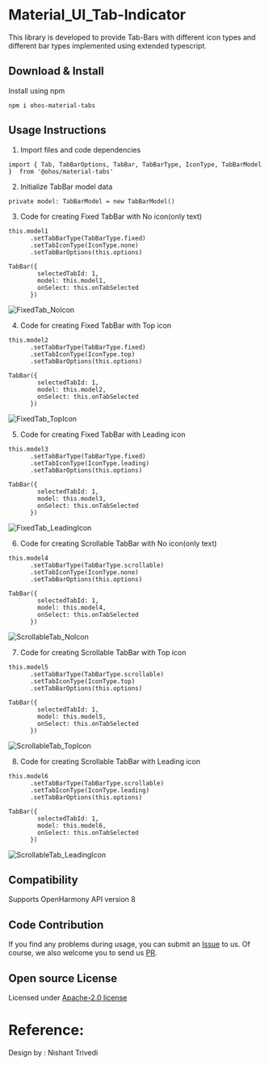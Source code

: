 # Material_UI_Tab-Indicator

This library is developed to provide Tab-Bars with different icon types and different bar types implemented using extended typescript.

## Download & Install

Install using npm

```npm i ohos-material-tabs```

## Usage Instructions


1. Import files and code dependencies

```ets
import { Tab, TabBarOptions, TabBar, TabBarType, IconType, TabBarModel }  from '@ohos/material-tabs'
```

2. Initialize TabBar model data

```
private model: TabBarModel = new TabBarModel()
```

3. Code for creating Fixed TabBar with No icon(only text)

```
this.model1
      .setTabBarType(TabBarType.fixed)
      .setTabIconType(IconType.none)
      .setTabBarOptions(this.options)
      
TabBar({
        selectedTabId: 1,
        model: this.model1,
        onSelect: this.onTabSelected
      })
```
![FixedTab_NoIcon](https://user-images.githubusercontent.com/82766420/174062780-1c180681-c7a2-4573-913e-dece1013607e.png)

4. Code for creating Fixed TabBar with Top icon

```
this.model2
      .setTabBarType(TabBarType.fixed)
      .setTabIconType(IconType.top)
      .setTabBarOptions(this.options)
 
TabBar({
        selectedTabId: 1,
        model: this.model2,
        onSelect: this.onTabSelected
      })
```
![FixedTab_TopIcon](https://user-images.githubusercontent.com/82766420/174062838-d6333fe7-cddb-4158-b9f9-ef5b16159e82.png)

5. Code for creating Fixed TabBar with Leading icon

```
this.model3
      .setTabBarType(TabBarType.fixed)
      .setTabIconType(IconType.leading)
      .setTabBarOptions(this.options)
      
TabBar({
        selectedTabId: 1,
        model: this.model3,
        onSelect: this.onTabSelected
      })
```
![FixedTab_LeadingIcon](https://user-images.githubusercontent.com/82766420/174062884-92512aba-c431-4e3d-83c6-b8eea8d3123e.png)

6. Code for creating Scrollable TabBar with No icon(only text)

```
this.model4
      .setTabBarType(TabBarType.scrollable)
      .setTabIconType(IconType.none)
      .setTabBarOptions(this.options)
      
TabBar({
        selectedTabId: 1,
        model: this.model4,
        onSelect: this.onTabSelected
      })
```
![ScrollableTab_NoIcon](https://user-images.githubusercontent.com/82766420/174062930-1b1e36b2-c333-4ad1-aaf1-3202e90f4ca0.png)

7. Code for creating Scrollable TabBar with Top icon

```
this.model5
      .setTabBarType(TabBarType.scrollable)
      .setTabIconType(IconType.top)
      .setTabBarOptions(this.options)
      
TabBar({
        selectedTabId: 1,
        model: this.model5,
        onSelect: this.onTabSelected
      })
```
![ScrollableTab_TopIcon](https://user-images.githubusercontent.com/82766420/174062969-20507926-89f2-4060-b19c-6c5ef7ca19b4.png)

8. Code for creating Scrollable TabBar with Leading icon

```
this.model6
      .setTabBarType(TabBarType.scrollable)
      .setTabIconType(IconType.leading)
      .setTabBarOptions(this.options)
      
TabBar({
        selectedTabId: 1,
        model: this.model6,
        onSelect: this.onTabSelected
      })
```
![ScrollableTab_LeadingIcon](https://user-images.githubusercontent.com/82766420/174062997-88dc48f7-610d-4428-aa84-57e4a7112ca3.png)

## Compatibility

Supports OpenHarmony API version 8

## Code Contribution

If you find any problems during usage, you can submit
an [Issue](https://github.com/Applib-OpenHarmony/Material_UI_Tab-Indicator/issues) to us. Of course, we also welcome you to
send us [PR](https://github.com/Applib-OpenHarmony/Material_UI_Tab-Indicator/pulls).

## Open source License

Licensed under [Apache-2.0 license](https://github.com/Applib-OpenHarmony/Material_UI_Tab-Indicator/blob/main/LICENSE)

# Reference:

Design by : Nishant Trivedi
